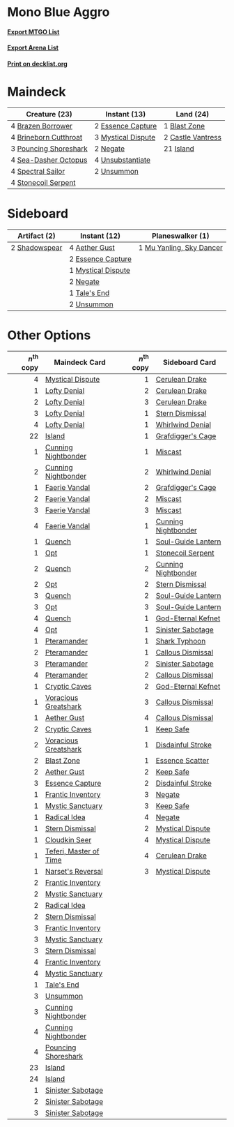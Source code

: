# Mono Blue Aggro

#### [Export MTGO List](../collection/Mono%20Blue%20Aggro/Mono%20Blue%20Aggro.txt)
#### [Export Arena List](../collection/Mono%20Blue%20Aggro/Mono%20Blue%20Aggro_arena.txt)
#### [Print on decklist.org](http://decklist.org/?deckmain=1%09Blast%20Zone%0A4%09Brazen%20Borrower%0A4%09Brineborn%20Cutthroat%0A2%09Castle%20Vantress%0A2%09Essence%20Capture%0A21%09Island%0A3%09Mystical%20Dispute%0A2%09Negate%0A3%09Pouncing%20Shoreshark%0A4%09Sea-Dasher%20Octopus%0A4%09Spectral%20Sailor%0A4%09Stonecoil%20Serpent%0A4%09Unsubstantiate%0A2%09Unsummon&deckside=4%09Aether%20Gust%0A2%09Essence%20Capture%0A1%09Mu%20Yanling,%20Sky%20Dancer%0A1%09Mystical%20Dispute%0A2%09Negate%0A2%09Shadowspear%0A1%09Tale's%20End%0A2%09Unsummon)
# Maindeck

|                                         Creature (23)                                          |                                        Instant (13)                                         |                                         Land (24)                                          |
|------------------------------------------------------------------------------------------------|---------------------------------------------------------------------------------------------|--------------------------------------------------------------------------------------------|
|4 [Brazen Borrower](http://gatherer.wizards.com/Pages/Card/Details.aspx?multiverseid=473001)    |2 [Essence Capture](http://gatherer.wizards.com/Pages/Card/Details.aspx?multiverseid=457181) |1 [Blast Zone](http://gatherer.wizards.com/Pages/Card/Details.aspx?multiverseid=461171)     |
|4 [Brineborn Cutthroat](http://gatherer.wizards.com/Pages/Card/Details.aspx?multiverseid=466804)|3 [Mystical Dispute](http://gatherer.wizards.com/Pages/Card/Details.aspx?multiverseid=473020)|2 [Castle Vantress](http://gatherer.wizards.com/Pages/Card/Details.aspx?multiverseid=473204)|
|3 [Pouncing Shoreshark](http://gatherer.wizards.com/Pages/Card/Details.aspx?multiverseid=479584)|2 [Negate](http://gatherer.wizards.com/Pages/Card/Details.aspx?multiverseid=423707)          |21 [Island](http://gatherer.wizards.com/Pages/Card/Details.aspx?multiverseid=439857)        |
|4 [Sea-Dasher Octopus](http://gatherer.wizards.com/Pages/Card/Details.aspx?multiverseid=479586) |4 [Unsubstantiate](http://gatherer.wizards.com/Pages/Card/Details.aspx?multiverseid=414374)  |                                                                                            |
|4 [Spectral Sailor](http://gatherer.wizards.com/Pages/Card/Details.aspx?multiverseid=466830)    |2 [Unsummon](http://gatherer.wizards.com/Pages/Card/Details.aspx?multiverseid=136218)        |                                                                                            |
|4 [Stonecoil Serpent](http://gatherer.wizards.com/Pages/Card/Details.aspx?multiverseid=473197)  |                                                                                             |                                                                                            |


# Sideboard

|                                      Artifact (2)                                      |                                        Instant (12)                                         |                                         Planeswalker (1)                                          |
|----------------------------------------------------------------------------------------|---------------------------------------------------------------------------------------------|---------------------------------------------------------------------------------------------------|
|2 [Shadowspear](http://gatherer.wizards.com/Pages/Card/Details.aspx?multiverseid=476487)|4 [Aether Gust](http://gatherer.wizards.com/Pages/Card/Details.aspx?multiverseid=466796)     |1 [Mu Yanling, Sky Dancer](http://gatherer.wizards.com/Pages/Card/Details.aspx?multiverseid=466822)|
|                                                                                        |2 [Essence Capture](http://gatherer.wizards.com/Pages/Card/Details.aspx?multiverseid=457181) |                                                                                                   |
|                                                                                        |1 [Mystical Dispute](http://gatherer.wizards.com/Pages/Card/Details.aspx?multiverseid=473020)|                                                                                                   |
|                                                                                        |2 [Negate](http://gatherer.wizards.com/Pages/Card/Details.aspx?multiverseid=423707)          |                                                                                                   |
|                                                                                        |1 [Tale's End](http://gatherer.wizards.com/Pages/Card/Details.aspx?multiverseid=466831)      |                                                                                                   |
|                                                                                        |2 [Unsummon](http://gatherer.wizards.com/Pages/Card/Details.aspx?multiverseid=136218)        |                                                                                                   |


# Other Options

|*n*<sup>th</sup> copy|                                          Maindeck Card                                          |*n*<sup>th</sup> copy|                                        Sideboard Card                                        |
|--------------------:|-------------------------------------------------------------------------------------------------|--------------------:|----------------------------------------------------------------------------------------------|
|                    4|[Mystical Dispute](http://gatherer.wizards.com/Pages/Card/Details.aspx?multiverseid=473020)      |                    1|[Cerulean Drake](http://gatherer.wizards.com/Pages/Card/Details.aspx?multiverseid=466807)     |
|                    1|[Lofty Denial](http://gatherer.wizards.com/Pages/Card/Details.aspx?multiverseid=485379)          |                    2|[Cerulean Drake](http://gatherer.wizards.com/Pages/Card/Details.aspx?multiverseid=466807)     |
|                    2|[Lofty Denial](http://gatherer.wizards.com/Pages/Card/Details.aspx?multiverseid=485379)          |                    3|[Cerulean Drake](http://gatherer.wizards.com/Pages/Card/Details.aspx?multiverseid=466807)     |
|                    3|[Lofty Denial](http://gatherer.wizards.com/Pages/Card/Details.aspx?multiverseid=485379)          |                    1|[Stern Dismissal](http://gatherer.wizards.com/Pages/Card/Details.aspx?multiverseid=476319)    |
|                    4|[Lofty Denial](http://gatherer.wizards.com/Pages/Card/Details.aspx?multiverseid=485379)          |                    1|[Whirlwind Denial](http://gatherer.wizards.com/Pages/Card/Details.aspx?multiverseid=476332)   |
|                   22|[Island](http://gatherer.wizards.com/Pages/Card/Details.aspx?multiverseid=439857)                |                    1|[Grafdigger's Cage](http://gatherer.wizards.com/Pages/Card/Details.aspx?multiverseid=278452)  |
|                    1|[Cunning Nightbonder](http://gatherer.wizards.com/Pages/Card/Details.aspx?multiverseid=479739)   |                    1|[Miscast](http://gatherer.wizards.com/Pages/Card/Details.aspx?multiverseid=485380)            |
|                    2|[Cunning Nightbonder](http://gatherer.wizards.com/Pages/Card/Details.aspx?multiverseid=479739)   |                    2|[Whirlwind Denial](http://gatherer.wizards.com/Pages/Card/Details.aspx?multiverseid=476332)   |
|                    1|[Faerie Vandal](http://gatherer.wizards.com/Pages/Card/Details.aspx?multiverseid=473007)         |                    2|[Grafdigger's Cage](http://gatherer.wizards.com/Pages/Card/Details.aspx?multiverseid=278452)  |
|                    2|[Faerie Vandal](http://gatherer.wizards.com/Pages/Card/Details.aspx?multiverseid=473007)         |                    2|[Miscast](http://gatherer.wizards.com/Pages/Card/Details.aspx?multiverseid=485380)            |
|                    3|[Faerie Vandal](http://gatherer.wizards.com/Pages/Card/Details.aspx?multiverseid=473007)         |                    3|[Miscast](http://gatherer.wizards.com/Pages/Card/Details.aspx?multiverseid=485380)            |
|                    4|[Faerie Vandal](http://gatherer.wizards.com/Pages/Card/Details.aspx?multiverseid=473007)         |                    1|[Cunning Nightbonder](http://gatherer.wizards.com/Pages/Card/Details.aspx?multiverseid=479739)|
|                    1|[Quench](http://gatherer.wizards.com/Pages/Card/Details.aspx?multiverseid=457192)                |                    1|[Soul-Guide Lantern](http://gatherer.wizards.com/Pages/Card/Details.aspx?multiverseid=476488) |
|                    1|[Opt](http://gatherer.wizards.com/Pages/Card/Details.aspx?multiverseid=442948)                   |                    1|[Stonecoil Serpent](http://gatherer.wizards.com/Pages/Card/Details.aspx?multiverseid=473197)  |
|                    2|[Quench](http://gatherer.wizards.com/Pages/Card/Details.aspx?multiverseid=457192)                |                    2|[Cunning Nightbonder](http://gatherer.wizards.com/Pages/Card/Details.aspx?multiverseid=479739)|
|                    2|[Opt](http://gatherer.wizards.com/Pages/Card/Details.aspx?multiverseid=442948)                   |                    2|[Stern Dismissal](http://gatherer.wizards.com/Pages/Card/Details.aspx?multiverseid=476319)    |
|                    3|[Quench](http://gatherer.wizards.com/Pages/Card/Details.aspx?multiverseid=457192)                |                    2|[Soul-Guide Lantern](http://gatherer.wizards.com/Pages/Card/Details.aspx?multiverseid=476488) |
|                    3|[Opt](http://gatherer.wizards.com/Pages/Card/Details.aspx?multiverseid=442948)                   |                    3|[Soul-Guide Lantern](http://gatherer.wizards.com/Pages/Card/Details.aspx?multiverseid=476488) |
|                    4|[Quench](http://gatherer.wizards.com/Pages/Card/Details.aspx?multiverseid=457192)                |                    1|[God-Eternal Kefnet](http://gatherer.wizards.com/Pages/Card/Details.aspx?multiverseid=460980) |
|                    4|[Opt](http://gatherer.wizards.com/Pages/Card/Details.aspx?multiverseid=442948)                   |                    1|[Sinister Sabotage](http://gatherer.wizards.com/Pages/Card/Details.aspx?multiverseid=452804)  |
|                    1|[Pteramander](http://gatherer.wizards.com/Pages/Card/Details.aspx?multiverseid=457191)           |                    1|[Shark Typhoon](http://gatherer.wizards.com/Pages/Card/Details.aspx?multiverseid=479587)      |
|                    2|[Pteramander](http://gatherer.wizards.com/Pages/Card/Details.aspx?multiverseid=457191)           |                    1|[Callous Dismissal](http://gatherer.wizards.com/Pages/Card/Details.aspx?multiverseid=460971)  |
|                    3|[Pteramander](http://gatherer.wizards.com/Pages/Card/Details.aspx?multiverseid=457191)           |                    2|[Sinister Sabotage](http://gatherer.wizards.com/Pages/Card/Details.aspx?multiverseid=452804)  |
|                    4|[Pteramander](http://gatherer.wizards.com/Pages/Card/Details.aspx?multiverseid=457191)           |                    2|[Callous Dismissal](http://gatherer.wizards.com/Pages/Card/Details.aspx?multiverseid=460971)  |
|                    1|[Cryptic Caves](http://gatherer.wizards.com/Pages/Card/Details.aspx?multiverseid=466998)         |                    2|[God-Eternal Kefnet](http://gatherer.wizards.com/Pages/Card/Details.aspx?multiverseid=460980) |
|                    1|[Voracious Greatshark](http://gatherer.wizards.com/Pages/Card/Details.aspx?multiverseid=479590)  |                    3|[Callous Dismissal](http://gatherer.wizards.com/Pages/Card/Details.aspx?multiverseid=460971)  |
|                    1|[Aether Gust](http://gatherer.wizards.com/Pages/Card/Details.aspx?multiverseid=466796)           |                    4|[Callous Dismissal](http://gatherer.wizards.com/Pages/Card/Details.aspx?multiverseid=460971)  |
|                    2|[Cryptic Caves](http://gatherer.wizards.com/Pages/Card/Details.aspx?multiverseid=466998)         |                    1|[Keep Safe](http://gatherer.wizards.com/Pages/Card/Details.aspx?multiverseid=479576)          |
|                    2|[Voracious Greatshark](http://gatherer.wizards.com/Pages/Card/Details.aspx?multiverseid=479590)  |                    1|[Disdainful Stroke](http://gatherer.wizards.com/Pages/Card/Details.aspx?multiverseid=420705)  |
|                    2|[Blast Zone](http://gatherer.wizards.com/Pages/Card/Details.aspx?multiverseid=461171)            |                    1|[Essence Scatter](http://gatherer.wizards.com/Pages/Card/Details.aspx?multiverseid=426754)    |
|                    2|[Aether Gust](http://gatherer.wizards.com/Pages/Card/Details.aspx?multiverseid=466796)           |                    2|[Keep Safe](http://gatherer.wizards.com/Pages/Card/Details.aspx?multiverseid=479576)          |
|                    3|[Essence Capture](http://gatherer.wizards.com/Pages/Card/Details.aspx?multiverseid=457181)       |                    2|[Disdainful Stroke](http://gatherer.wizards.com/Pages/Card/Details.aspx?multiverseid=420705)  |
|                    1|[Frantic Inventory](http://gatherer.wizards.com/Pages/Card/Details.aspx?multiverseid=485373)     |                    3|[Negate](http://gatherer.wizards.com/Pages/Card/Details.aspx?multiverseid=423707)             |
|                    1|[Mystic Sanctuary](http://gatherer.wizards.com/Pages/Card/Details.aspx?multiverseid=473209)      |                    3|[Keep Safe](http://gatherer.wizards.com/Pages/Card/Details.aspx?multiverseid=479576)          |
|                    1|[Radical Idea](http://gatherer.wizards.com/Pages/Card/Details.aspx?multiverseid=452802)          |                    4|[Negate](http://gatherer.wizards.com/Pages/Card/Details.aspx?multiverseid=423707)             |
|                    1|[Stern Dismissal](http://gatherer.wizards.com/Pages/Card/Details.aspx?multiverseid=476319)       |                    2|[Mystical Dispute](http://gatherer.wizards.com/Pages/Card/Details.aspx?multiverseid=473020)   |
|                    1|[Cloudkin Seer](http://gatherer.wizards.com/Pages/Card/Details.aspx?multiverseid=466808)         |                    4|[Mystical Dispute](http://gatherer.wizards.com/Pages/Card/Details.aspx?multiverseid=473020)   |
|                    1|[Teferi, Master of Time](http://gatherer.wizards.com/Pages/Card/Details.aspx?multiverseid=489165)|                    4|[Cerulean Drake](http://gatherer.wizards.com/Pages/Card/Details.aspx?multiverseid=466807)     |
|                    1|[Narset's Reversal](http://gatherer.wizards.com/Pages/Card/Details.aspx?multiverseid=460989)     |                    3|[Mystical Dispute](http://gatherer.wizards.com/Pages/Card/Details.aspx?multiverseid=473020)   |
|                    2|[Frantic Inventory](http://gatherer.wizards.com/Pages/Card/Details.aspx?multiverseid=485373)     |                     |                                                                                              |
|                    2|[Mystic Sanctuary](http://gatherer.wizards.com/Pages/Card/Details.aspx?multiverseid=473209)      |                     |                                                                                              |
|                    2|[Radical Idea](http://gatherer.wizards.com/Pages/Card/Details.aspx?multiverseid=452802)          |                     |                                                                                              |
|                    2|[Stern Dismissal](http://gatherer.wizards.com/Pages/Card/Details.aspx?multiverseid=476319)       |                     |                                                                                              |
|                    3|[Frantic Inventory](http://gatherer.wizards.com/Pages/Card/Details.aspx?multiverseid=485373)     |                     |                                                                                              |
|                    3|[Mystic Sanctuary](http://gatherer.wizards.com/Pages/Card/Details.aspx?multiverseid=473209)      |                     |                                                                                              |
|                    3|[Stern Dismissal](http://gatherer.wizards.com/Pages/Card/Details.aspx?multiverseid=476319)       |                     |                                                                                              |
|                    4|[Frantic Inventory](http://gatherer.wizards.com/Pages/Card/Details.aspx?multiverseid=485373)     |                     |                                                                                              |
|                    4|[Mystic Sanctuary](http://gatherer.wizards.com/Pages/Card/Details.aspx?multiverseid=473209)      |                     |                                                                                              |
|                    1|[Tale's End](http://gatherer.wizards.com/Pages/Card/Details.aspx?multiverseid=466831)            |                     |                                                                                              |
|                    3|[Unsummon](http://gatherer.wizards.com/Pages/Card/Details.aspx?multiverseid=136218)              |                     |                                                                                              |
|                    3|[Cunning Nightbonder](http://gatherer.wizards.com/Pages/Card/Details.aspx?multiverseid=479739)   |                     |                                                                                              |
|                    4|[Cunning Nightbonder](http://gatherer.wizards.com/Pages/Card/Details.aspx?multiverseid=479739)   |                     |                                                                                              |
|                    4|[Pouncing Shoreshark](http://gatherer.wizards.com/Pages/Card/Details.aspx?multiverseid=479584)   |                     |                                                                                              |
|                   23|[Island](http://gatherer.wizards.com/Pages/Card/Details.aspx?multiverseid=439857)                |                     |                                                                                              |
|                   24|[Island](http://gatherer.wizards.com/Pages/Card/Details.aspx?multiverseid=439857)                |                     |                                                                                              |
|                    1|[Sinister Sabotage](http://gatherer.wizards.com/Pages/Card/Details.aspx?multiverseid=452804)     |                     |                                                                                              |
|                    2|[Sinister Sabotage](http://gatherer.wizards.com/Pages/Card/Details.aspx?multiverseid=452804)     |                     |                                                                                              |
|                    3|[Sinister Sabotage](http://gatherer.wizards.com/Pages/Card/Details.aspx?multiverseid=452804)     |                     |                                                                                              |

